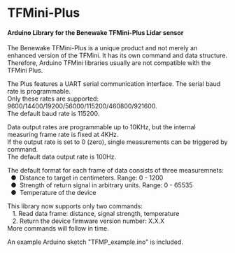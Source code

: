 # TFMini-Plus
#### Arduino Library for the Benewake TFMini-Plus Lidar sensor

The Benewake TFMini-Plus is a unique product and not merely an enhanced version of the TFMini. It has its own command and data structure. Therefore, Arduino TFMini libraries usually are not compatible with the TFMini Plus.

The Plus features a UART serial communication interface. The serial baud rate is programmable.
<br />Only these rates are supported: 9600/14400/19200/56000/115200/460800/921600.
<br />The default baud rate is 115200.

Data output rates are programmable up to 10KHz, but the internal measuring frame rate is fixed at 4KHz.
<br />If the output rate is set to 0 (zero), single measurements can be triggered by command.
<br />The default data output rate is 100Hz.

The default format for each frame of data consists of three measuremnets:
<br />&nbsp;&nbsp;&#9679;&nbsp;  Distance to target in centimeters. Range: 0 - 1200
<br />&nbsp;&nbsp;&#9679;&nbsp;  Strength of return signal in arbitrary units. Range: 0 - 65535
<br />&nbsp;&nbsp;&#9679;&nbsp;  Temperature of the device


This library now supports only two commands:
<br />&nbsp;&nbsp;  1. Read data frame: distance, signal strength, temperature
<br />&nbsp;&nbsp;  2. Return the device firmware version number: X.X.X
<br />More commands will follow in time.

An example Arduino sketch "TFMP_example.ino" is included.
